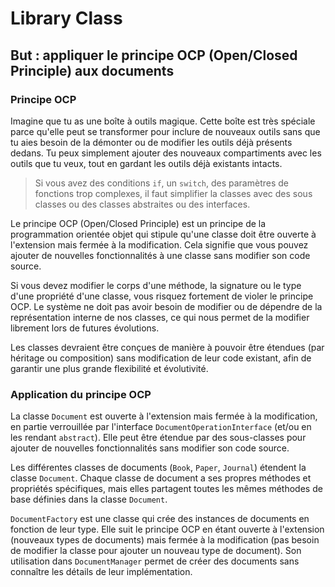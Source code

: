 # Library Class

## But : appliquer le principe OCP (Open/Closed Principle) aux documents

### Principe OCP

Imagine que tu as une boîte à outils magique.
Cette boîte est très spéciale parce qu'elle peut se transformer pour inclure de nouveaux outils sans que tu aies besoin de la démonter ou de modifier les outils déjà présents dedans.
Tu peux simplement ajouter des nouveaux compartiments avec les outils que tu veux, tout en gardant les outils déjà existants intacts.

> Si vous avez des conditions `if`, un `switch`, des paramètres de fonctions trop complexes, il faut simplifier la classes avec des sous classes ou des classes abstraites ou des interfaces.
 
Le principe OCP (Open/Closed Principle) est un principe de la programmation orientée objet qui stipule qu'une classe doit être ouverte à l'extension mais fermée à la modification.
Cela signifie que vous pouvez ajouter de nouvelles fonctionnalités à une classe sans modifier son code source.

Si vous devez modifier le corps d'une méthode, la signature ou le type d'une propriété d'une classe, vous risquez fortement de violer le principe OCP.
Le système ne doit pas avoir besoin de modifier ou de dépendre de la représentation interne de nos classes, ce qui nous permet de la modifier librement lors de futures évolutions.

Les classes devraient être conçues de manière à pouvoir être étendues (par héritage ou composition) sans modification de leur code existant, afin de garantir une plus grande flexibilité et évolutivité.



### Application du principe OCP

La classe `Document` est ouverte à l'extension mais fermée à la modification, en partie verrouillée par l'interface `DocumentOperationInterface` (et/ou en les rendant `abstract`).
Elle peut être étendue par des sous-classes pour ajouter de nouvelles fonctionnalités sans modifier son code source.

Les différentes classes de documents (`Book`, `Paper`, `Journal`) étendent la classe `Document`.
Chaque classe de document a ses propres méthodes et propriétés spécifiques, mais elles partagent toutes les mêmes méthodes de base définies dans la classe `Document`.

`DocumentFactory` est une classe qui crée des instances de documents en fonction de leur type.
Elle suit le principe OCP en étant ouverte à l'extension (nouveaux types de documents) mais fermée à la modification (pas besoin de modifier la classe pour ajouter un nouveau type de document). 
Son utilisation dans `DocumentManager` permet de créer des documents sans connaître les détails de leur implémentation.
